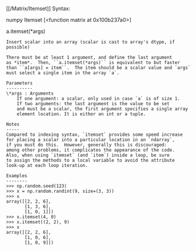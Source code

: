 [[/Matrix/Itemset]]
Syntax:

  numpy Itemset [<function matrix at 0x100b237a0>]

a.itemset(*args)

    Insert scalar into an array (scalar is cast to array's dtype, if possible)

    There must be at least 1 argument, and define the last argument
    as *item*.  Then, ``a.itemset(*args)`` is equivalent to but faster
    than ``a[args] = item``.  The item should be a scalar value and `args`
    must select a single item in the array `a`.

    Parameters
    ----------
    \*args : Arguments
        If one argument: a scalar, only used in case `a` is of size 1.
        If two arguments: the last argument is the value to be set
        and must be a scalar, the first argument specifies a single array
        element location. It is either an int or a tuple.

    Notes
    -----
    Compared to indexing syntax, `itemset` provides some speed increase
    for placing a scalar into a particular location in an `ndarray`,
    if you must do this.  However, generally this is discouraged:
    among other problems, it complicates the appearance of the code.
    Also, when using `itemset` (and `item`) inside a loop, be sure
    to assign the methods to a local variable to avoid the attribute
    look-up at each loop iteration.

    Examples
    --------
    >>> np.random.seed(123)
    >>> x = np.random.randint(9, size=(3, 3))
    >>> x
    array([[2, 2, 6],
           [1, 3, 6],
           [1, 0, 1]])
    >>> x.itemset(4, 0)
    >>> x.itemset((2, 2), 9)
    >>> x
    array([[2, 2, 6],
           [1, 0, 6],
           [1, 0, 9]])